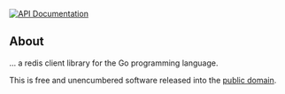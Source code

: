 [![API Documentation](https://godoc.org/github.com/pascaldekloe/redis?status.svg)](https://godoc.org/github.com/pascaldekloe/redis)

## About

… a redis client library for the Go programming language.

This is free and unencumbered software released into the
[public domain](https://creativecommons.org/publicdomain/zero/1.0).
